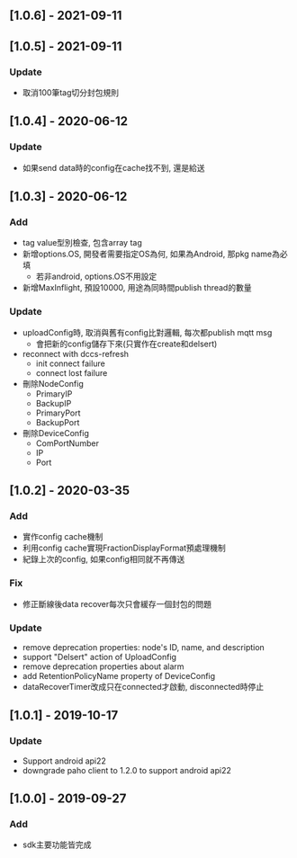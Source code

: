 ## [1.0.6] - 2021-09-11

## [1.0.5] - 2021-09-11
### Update
- 取消100筆tag切分封包規則

## [1.0.4] - 2020-06-12
### Update
- 如果send data時的config在cache找不到, 還是給送

## [1.0.3] - 2020-06-12
### Add
- tag value型別檢查, 包含array tag
- 新增options.OS, 開發者需要指定OS為何, 如果為Android, 那pkg name為必填
    - 若非android, options.OS不用設定
- 新增MaxInflight, 預設10000, 用途為同時間publish thread的數量

### Update
- uploadConfig時, 取消與舊有config比對邏輯, 每次都publish mqtt msg
    - 會把新的config儲存下來(只實作在create和delsert)
- reconnect with dccs-refresh
    - init connect failure
    - connect lost failure
- 刪除NodeConfig
    - PrimaryIP
    - BackupIP
    - PrimaryPort
    - BackupPort
- 刪除DeviceConfig
    - ComPortNumber
    - IP
    - Port

## [1.0.2] - 2020-03-35
### Add
- 實作config cache機制
- 利用config cache實現FractionDisplayFormat預處理機制
- 紀錄上次的config, 如果config相同就不再傳送

### Fix
- 修正斷線後data recover每次只會緩存一個封包的問題

### Update
- remove deprecation properties: node's ID, name, and description
- support "Delsert" action of UploadConfig
- remove deprecation properties about alarm
- add RetentionPolicyName property of DeviceConfig
- dataRecoverTimer改成只在connected才啟動, disconnected時停止

## [1.0.1] - 2019-10-17
### Update
- Support android api22
- downgrade paho client to 1.2.0 to support android api22

## [1.0.0] - 2019-09-27
### Add
- sdk主要功能皆完成